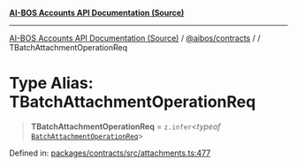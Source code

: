 [**AI-BOS Accounts API Documentation (Source)**](../../../README.md)

***

[AI-BOS Accounts API Documentation (Source)](../../../README.md) / [@aibos/contracts](../README.md) / [](../README.md) / TBatchAttachmentOperationReq

# Type Alias: TBatchAttachmentOperationReq

> **TBatchAttachmentOperationReq** = `z.infer`\<*typeof* [`BatchAttachmentOperationReq`](../variables/BatchAttachmentOperationReq.md)\>

Defined in: [packages/contracts/src/attachments.ts:477](https://github.com/pohlai88/accounts/blob/48103fb36d28b2b9bfb33472b6de2f719773cde9/packages/contracts/src/attachments.ts#L477)
